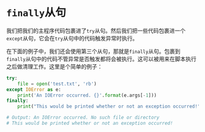 # ```finally```从句

我们把我们的主程序代码包裹进了```try```从句。然后我们把一些代码包裹进一个```except```从句，它会在```try```从句中的代码触发异常时执行。

在下面的例子中，我们还会使用第三个从句，那就是```finally```从句。包裹到```finally```从句中的代码不管异常是否触发都将会被执行。这可以被用来在脚本执行之后做清理工作。这里是个简单的例子：

```python
try:
    file = open('test.txt', 'rb')
except IOError as e:
    print('An IOError occurred. {}'.format(e.args[-1]))
finally:
    print("This would be printed whether or not an exception occurred!")

# Output: An IOError occurred. No such file or directory
# This would be printed whether or not an exception occurred!
```